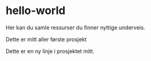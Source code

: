 # hello-world
Her kan du samle ressurser du finner nyttige underveis. 

Dette er mitt aller første prosjekt

Dette er en ny linje i prosjektet mitt.
